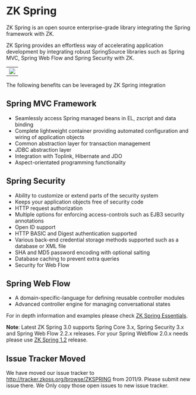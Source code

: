 # ZK Spring #
ZK Spring is an open source enterprise-grade library integrating the Spring framework with ZK.

ZK Spring provides an effortless way of accelerating application development by integrating robust SpringSource libraries such as Spring MVC, Spring Web Flow and Spring Security with ZK.

<table width='60%'>
<tr width='100%'>
<td width='100%' align='center'>
<img src='http://www.zkoss.org/img/zkspring.png' />
</td>
</tr></table>


The following benefits can be leveraged by ZK Spring integration

## Spring MVC Framework ##
  * Seamlessly access Spring managed beans in EL, zscript and data binding
  * Complete lightweight container providing automated configuration and wiring of application objects
  * Common abstraction layer for transaction management
  * JDBC abstraction layer
  * Integration with Toplink, Hibernate and JDO
  * Aspect-orientated programming functionality

## Spring Security ##
  * Ability to customize or extend parts of the security system
  * Keeps your application objects free of security code
  * HTTP request authorization
  * Multiple options for enforcing access-controls such as EJB3 security annotations
  * Open ID support
  * HTTP BASIC and Digest authentication supported
  * Various back-end credential storage methods supported such as a database or XML file
  * SHA and MD5 password encoding with optional salting
  * Database caching to prevent extra queries
  * Security for Web Flow

## Spring Web Flow ##
  * A domain-specific-language for defining reusable controller modules
  * Advanced controller engine for managing conversational states

For in depth information and examples please check [ZK Spring Essentials](http://www.zkoss.org/documentation/zkspring).

**Note**: Latest ZK Spring 3.0 supports Spring Core 3.x, Spring Security 3.x and Spring Web Flow 2.2.x releases. For your Spring Webflow 2.0.x needs please use [ZK Spring 1.2](http://code.google.com/p/zkspring/downloads/detail?name=zk-Spring-bin-1.2.0.zip&can=2&q=) release.

## Issue Tracker Moved ##
We have moved our issue tracker to http://tracker.zkoss.org/browse/ZKSPRING from 2011/9. Please submit new issue there.
We Only copy those open issues to new issue tracker.